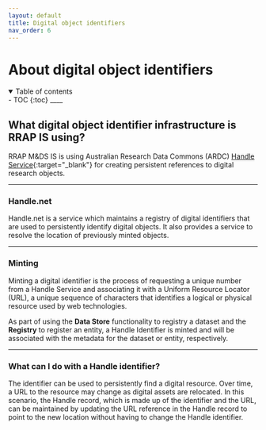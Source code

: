 ```yaml
---
layout: default
title: Digital object identifiers
nav_order: 6
---
```

# About digital object identifiers
<details  open markdown="block">
  <summary>
    Table of contents
  </summary>
- TOC
{:toc}
____
</details>

## What digital object identifier infrastructure is RRAP IS using? 
RRAP M&DS IS is using Australian Research Data Commons (ARDC) [Handle Service](https://ardc.edu.au/services/identifier/handle/){:target="\_blank"} for creating persistent references to digital research objects.

___
### Handle.net 
Handle.net is a service which maintains a registry of digital identifiers that are used to persistently identify digital objects.  It also provides a service to resolve the location of previously minted objects.

___
### Minting
Minting a digital identifier is the process of requesting a unique number from a Handle Service and associating it with a Uniform Resource Locator (URL), a unique sequence of characters that identifies a logical or physical resource used by web technologies.

As part of using the **Data Store** functionality to registry a dataset and the **Registry** to register an entity, a Handle Identifier is minted and will be associated with the metadata for the dataset or entity, respectively. 

___
### What can I do with a Handle identifier?
The identifier can be used to persistently find a digital resource. Over time, a URL to the resource may change as digital assets are relocated. In this scenario, the Handle record, which is made up of the identifier and the URL, can be maintained by updating the URL reference in the Handle record to point to the new location without having to change the Handle identifier.  